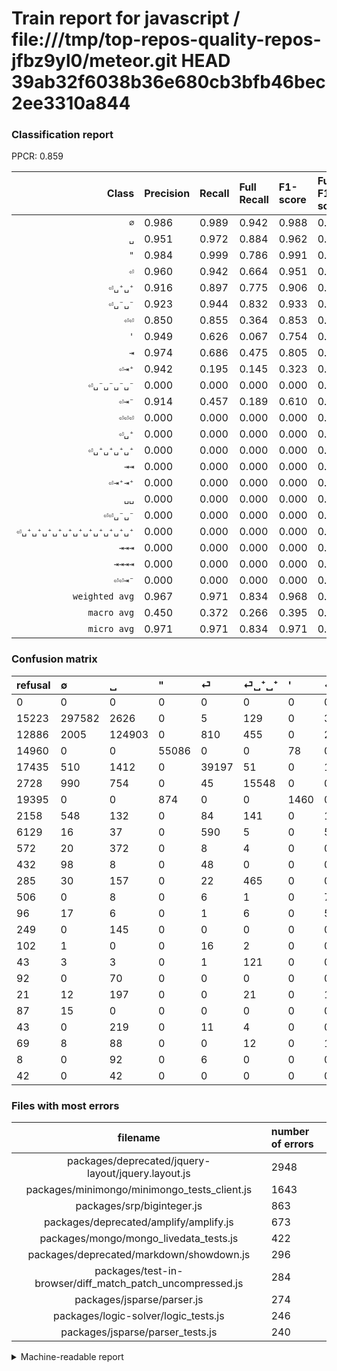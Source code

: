 # Train report for javascript / file:///tmp/top-repos-quality-repos-jfbz9yl0/meteor.git HEAD 39ab32f6038b36e680cb3bfb46bec2ee3310a844

### Classification report

PPCR: 0.859

| Class | Precision | Recall | Full Recall | F1-score | Full F1-score | Support | Full Support | PPCR |
|------:|:----------|:-------|:------------|:---------|:---------|:--------|:-------------|:-----|
| `∅` | 0.986| 0.989| 0.942| 0.988| 0.963| 300743| 315966| 0.952 |
| `␣` | 0.951| 0.972| 0.884| 0.962| 0.916| 128462| 141348| 0.909 |
| `"` | 0.984| 0.999| 0.786| 0.991| 0.874| 55164| 70124| 0.787 |
| `⏎` | 0.960| 0.942| 0.664| 0.951| 0.785| 41598| 59033| 0.705 |
| `⏎␣⁺␣⁺` | 0.916| 0.897| 0.775| 0.906| 0.840| 17342| 20070| 0.864 |
| `⏎␣⁻␣⁻` | 0.923| 0.944| 0.832| 0.933| 0.875| 16066| 18224| 0.882 |
| `⏎⏎` | 0.850| 0.855| 0.364| 0.853| 0.509| 4531| 10660| 0.425 |
| `'` | 0.949| 0.626| 0.067| 0.754| 0.125| 2334| 21729| 0.107 |
| `⇥` | 0.974| 0.686| 0.475| 0.805| 0.638| 1288| 1860| 0.692 |
| `⏎⇥⁺` | 0.942| 0.195| 0.145| 0.323| 0.252| 837| 1122| 0.746 |
| `⏎␣⁻␣⁻␣⁻␣⁻` | 0.000| 0.000| 0.000| 0.000| 0.000| 535| 631| 0.848 |
| `⏎⇥⁻` | 0.914| 0.457| 0.189| 0.610| 0.313| 304| 736| 0.413 |
| `⏎⏎⏎` | 0.000| 0.000| 0.000| 0.000| 0.000| 237| 339| 0.699 |
| `⏎␣⁺` | 0.000| 0.000| 0.000| 0.000| 0.000| 234| 277| 0.845 |
| `⏎␣⁺␣⁺␣⁺␣⁺` | 0.000| 0.000| 0.000| 0.000| 0.000| 231| 252| 0.917 |
| `⇥⇥` | 0.000| 0.000| 0.000| 0.000| 0.000| 145| 394| 0.368 |
| `⏎⇥⁺⇥⁺` | 0.000| 0.000| 0.000| 0.000| 0.000| 128| 171| 0.749 |
| `␣␣` | 0.000| 0.000| 0.000| 0.000| 0.000| 112| 181| 0.619 |
| `⏎⏎␣⁻␣⁻` | 0.000| 0.000| 0.000| 0.000| 0.000| 111| 617| 0.180 |
| `⏎␣⁺␣⁺␣⁺␣⁺␣⁺␣⁺␣⁺␣⁺␣⁺␣⁺␣⁺` | 0.000| 0.000| 0.000| 0.000| 0.000| 98| 106| 0.925 |
| `⇥⇥⇥` | 0.000| 0.000| 0.000| 0.000| 0.000| 70| 162| 0.432 |
| `⇥⇥⇥⇥` | 0.000| 0.000| 0.000| 0.000| 0.000| 42| 84| 0.500 |
| `⏎⏎⇥⁻` | 0.000| 0.000| 0.000| 0.000| 0.000| 36| 123| 0.293 |
| `weighted avg` | 0.967| 0.971| 0.834| 0.968| 0.879| 570648| 664209| 0.859 |
| `macro avg` | 0.450| 0.372| 0.266| 0.395| 0.308| 570648| 664209| 0.859 |
| `micro avg` | 0.971| 0.971| 0.834| 0.971| 0.897| 570648| 664209| 0.859 |

### Confusion matrix

|refusal|  ∅| ␣| "| ⏎| ⏎␣⁺␣⁺| '| ⏎␣⁻␣⁻| ⏎⏎| ⇥| ⏎⇥⁻| ⏎⇥⁺| ⏎⏎␣⁻␣⁻| ⏎␣⁻␣⁻␣⁻␣⁻| ⇥⇥| ⏎⏎⏎| ⏎⇥⁺⇥⁺| ⇥⇥⇥| ⏎␣⁺␣⁺␣⁺␣⁺| ⏎⏎⇥⁻| ⏎␣⁺| ␣␣| ⏎␣⁺␣⁺␣⁺␣⁺␣⁺␣⁺␣⁺␣⁺␣⁺␣⁺␣⁺| ⇥⇥⇥⇥| 
|:---|:---|:---|:---|:---|:---|:---|:---|:---|:---|:---|:---|:---|:---|:---|:---|:---|:---|:---|:---|:---|:---|:---|:---|
|0 |0 |0 |0 |0 |0 |0 |0 |0 |0 |0 |0 |0 |0 |0 |0 |0 |0 |0 |0 |0 |0 |0 |0 |
|15223 |297582 |2626 |0 |5 |129 |0 |392 |5 |4 |0 |0 |0 |0 |0 |0 |0 |0 |0 |0 |0 |0 |0 |0 |
|12886 |2005 |124903 |0 |810 |455 |0 |259 |15 |13 |0 |2 |0 |0 |0 |0 |0 |0 |0 |0 |0 |0 |0 |0 |
|14960 |0 |0 |55086 |0 |0 |78 |0 |0 |0 |0 |0 |0 |0 |0 |0 |0 |0 |0 |0 |0 |0 |0 |0 |
|17435 |510 |1412 |0 |39197 |51 |0 |18 |402 |6 |0 |2 |0 |0 |0 |0 |0 |0 |0 |0 |0 |0 |0 |0 |
|2728 |990 |754 |0 |45 |15548 |0 |0 |0 |1 |0 |4 |0 |0 |0 |0 |0 |0 |0 |0 |0 |0 |0 |0 |
|19395 |0 |0 |874 |0 |0 |1460 |0 |0 |0 |0 |0 |0 |0 |0 |0 |0 |0 |0 |0 |0 |0 |0 |0 |
|2158 |548 |132 |0 |84 |141 |0 |15160 |1 |0 |0 |0 |0 |0 |0 |0 |0 |0 |0 |0 |0 |0 |0 |0 |
|6129 |16 |37 |0 |590 |5 |0 |5 |3875 |0 |1 |2 |0 |0 |0 |0 |0 |0 |0 |0 |0 |0 |0 |0 |
|572 |20 |372 |0 |8 |4 |0 |0 |1 |883 |0 |0 |0 |0 |0 |0 |0 |0 |0 |0 |0 |0 |0 |0 |
|432 |98 |8 |0 |48 |0 |0 |0 |11 |0 |139 |0 |0 |0 |0 |0 |0 |0 |0 |0 |0 |0 |0 |0 |
|285 |30 |157 |0 |22 |465 |0 |0 |0 |0 |0 |163 |0 |0 |0 |0 |0 |0 |0 |0 |0 |0 |0 |0 |
|506 |0 |8 |0 |6 |1 |0 |78 |18 |0 |0 |0 |0 |0 |0 |0 |0 |0 |0 |0 |0 |0 |0 |0 |
|96 |17 |6 |0 |1 |6 |0 |505 |0 |0 |0 |0 |0 |0 |0 |0 |0 |0 |0 |0 |0 |0 |0 |0 |
|249 |0 |145 |0 |0 |0 |0 |0 |0 |0 |0 |0 |0 |0 |0 |0 |0 |0 |0 |0 |0 |0 |0 |0 |
|102 |1 |0 |0 |16 |2 |0 |0 |217 |0 |1 |0 |0 |0 |0 |0 |0 |0 |0 |0 |0 |0 |0 |0 |
|43 |3 |3 |0 |1 |121 |0 |0 |0 |0 |0 |0 |0 |0 |0 |0 |0 |0 |0 |0 |0 |0 |0 |0 |
|92 |0 |70 |0 |0 |0 |0 |0 |0 |0 |0 |0 |0 |0 |0 |0 |0 |0 |0 |0 |0 |0 |0 |0 |
|21 |12 |197 |0 |0 |21 |0 |1 |0 |0 |0 |0 |0 |0 |0 |0 |0 |0 |0 |0 |0 |0 |0 |0 |
|87 |15 |0 |0 |0 |0 |0 |0 |10 |0 |11 |0 |0 |0 |0 |0 |0 |0 |0 |0 |0 |0 |0 |0 |
|43 |0 |219 |0 |11 |4 |0 |0 |0 |0 |0 |0 |0 |0 |0 |0 |0 |0 |0 |0 |0 |0 |0 |0 |
|69 |8 |88 |0 |0 |12 |0 |1 |3 |0 |0 |0 |0 |0 |0 |0 |0 |0 |0 |0 |0 |0 |0 |0 |
|8 |0 |92 |0 |6 |0 |0 |0 |0 |0 |0 |0 |0 |0 |0 |0 |0 |0 |0 |0 |0 |0 |0 |0 |
|42 |0 |42 |0 |0 |0 |0 |0 |0 |0 |0 |0 |0 |0 |0 |0 |0 |0 |0 |0 |0 |0 |0 |0 |

### Files with most errors

| filename | number of errors|
|:----:|:-----|
| packages/deprecated/jquery-layout/jquery.layout.js | 2948 |
| packages/minimongo/minimongo_tests_client.js | 1643 |
| packages/srp/biginteger.js | 863 |
| packages/deprecated/amplify/amplify.js | 673 |
| packages/mongo/mongo_livedata_tests.js | 422 |
| packages/deprecated/markdown/showdown.js | 296 |
| packages/test-in-browser/diff_match_patch_uncompressed.js | 284 |
| packages/jsparse/parser.js | 274 |
| packages/logic-solver/logic_tests.js | 246 |
| packages/jsparse/parser_tests.js | 240 |

<details>
    <summary>Machine-readable report</summary>
```json
{
  "cl_report": {"\"": {"f1-score": 0.9914329937727224, "precision": 0.9843817012151537, "recall": 0.9985860343702415, "support": 55164}, "\u0027": {"f1-score": 0.7541322314049587, "precision": 0.9492847854356307, "recall": 0.6255355612682091, "support": 2334}, "macro avg": {"f1-score": 0.3945761872154047, "precision": 0.4500301654224697, "recall": 0.37222195947375775, "support": 570648}, "micro avg": {"f1-score": 0.9708191389437972, "precision": 0.9708191389437972, "recall": 0.9708191389437972, "support": 570648}, "weighted avg": {"f1-score": 0.9684754425821467, "precision": 0.9674071642248662, "recall": 0.9708191389437972, "support": 570648}, "\u21e5": {"f1-score": 0.8045558086560365, "precision": 0.9735391400220507, "recall": 0.6855590062111802, "support": 1288}, "\u21e5\u21e5": {"f1-score": 0.0, "precision": 0.0, "recall": 0.0, "support": 145}, "\u21e5\u21e5\u21e5": {"f1-score": 0.0, "precision": 0.0, "recall": 0.0, "support": 70}, "\u21e5\u21e5\u21e5\u21e5": {"f1-score": 0.0, "precision": 0.0, "recall": 0.0, "support": 42}, "\u2205": {"f1-score": 0.9876634174026466, "precision": 0.9858441967169668, "recall": 0.989489364673492, "support": 300743}, "\u23ce": {"f1-score": 0.9508296138171938, "precision": 0.9595348837209302, "recall": 0.9422808788884081, "support": 41598}, "\u23ce\u21e5\u207a": {"f1-score": 0.3227722772277228, "precision": 0.9421965317919075, "recall": 0.19474313022700118, "support": 837}, "\u23ce\u21e5\u207a\u21e5\u207a": {"f1-score": 0.0, "precision": 0.0, "recall": 0.0, "support": 128}, "\u23ce\u21e5\u207b": {"f1-score": 0.6096491228070176, "precision": 0.9144736842105263, "recall": 0.45723684210526316, "support": 304}, "\u23ce\u23ce": {"f1-score": 0.8526790626031465, "precision": 0.8501535761298815, "recall": 0.855219598322666, "support": 4531}, "\u23ce\u23ce\u21e5\u207b": {"f1-score": 0.0, "precision": 0.0, "recall": 0.0, "support": 36}, "\u23ce\u23ce\u23ce": {"f1-score": 0.0, "precision": 0.0, "recall": 0.0, "support": 237}, "\u23ce\u23ce\u2423\u207b\u2423\u207b": {"f1-score": 0.0, "precision": 0.0, "recall": 0.0, "support": 111}, "\u23ce\u2423\u207a": {"f1-score": 0.0, "precision": 0.0, "recall": 0.0, "support": 234}, "\u23ce\u2423\u207a\u2423\u207a": {"f1-score": 0.9064039408866995, "precision": 0.9164750957854406, "recall": 0.896551724137931, "support": 17342}, "\u23ce\u2423\u207a\u2423\u207a\u2423\u207a\u2423\u207a": {"f1-score": 0.0, "precision": 0.0, "recall": 0.0, "support": 231}, "\u23ce\u2423\u207a\u2423\u207a\u2423\u207a\u2423\u207a\u2423\u207a\u2423\u207a\u2423\u207a\u2423\u207a\u2423\u207a\u2423\u207a\u2423\u207a": {"f1-score": 0.0, "precision": 0.0, "recall": 0.0, "support": 98}, "\u23ce\u2423\u207b\u2423\u207b": {"f1-score": 0.9333538556256734, "precision": 0.9233205432730374, "recall": 0.9436076185733848, "support": 16066}, "\u23ce\u2423\u207b\u2423\u207b\u2423\u207b\u2423\u207b": {"f1-score": 0.0, "precision": 0.0, "recall": 0.0, "support": 535}, "\u2423": {"f1-score": 0.96177998175049, "precision": 0.9514896664152783, "recall": 0.9722953091186499, "support": 128462}, "\u2423\u2423": {"f1-score": 0.0, "precision": 0.0, "recall": 0.0, "support": 112}},
  "cl_report_full": {"\"": {"f1-score": 0.873798420100885, "precision": 0.9843817012151537, "recall": 0.7855513091095773, "support": 70124}, "\u0027": {"f1-score": 0.12549963467572095, "precision": 0.9492847854356307, "recall": 0.06719131115099636, "support": 21729}, "macro avg": {"f1-score": 0.30830244774343574, "precision": 0.4500301654224697, "recall": 0.26613621313713604, "support": 664209}, "micro avg": {"f1-score": 0.897263407827789, "precision": 0.9708191389437972, "recall": 0.8340687946113347, "support": 664209}, "weighted avg": {"f1-score": 0.8794860691088953, "precision": 0.9637151694015537, "recall": 0.8340687946113347, "support": 664209}, "\u21e5": {"f1-score": 0.6382363570654138, "precision": 0.9735391400220507, "recall": 0.4747311827956989, "support": 1860}, "\u21e5\u21e5": {"f1-score": 0.0, "precision": 0.0, "recall": 0.0, "support": 394}, "\u21e5\u21e5\u21e5": {"f1-score": 0.0, "precision": 0.0, "recall": 0.0, "support": 162}, "\u21e5\u21e5\u21e5\u21e5": {"f1-score": 0.0, "precision": 0.0, "recall": 0.0, "support": 84}, "\u2205": {"f1-score": 0.9633275657512451, "precision": 0.9858441967169668, "recall": 0.9418165245627694, "support": 315966}, "\u23ce": {"f1-score": 0.7848582841925053, "precision": 0.9595348837209302, "recall": 0.6639845510138397, "support": 59033}, "\u23ce\u21e5\u207a": {"f1-score": 0.25173745173745166, "precision": 0.9421965317919075, "recall": 0.14527629233511585, "support": 1122}, "\u23ce\u21e5\u207a\u21e5\u207a": {"f1-score": 0.0, "precision": 0.0, "recall": 0.0, "support": 171}, "\u23ce\u21e5\u207b": {"f1-score": 0.3130630630630631, "precision": 0.9144736842105263, "recall": 0.18885869565217392, "support": 736}, "\u23ce\u23ce": {"f1-score": 0.5092653436719674, "precision": 0.8501535761298815, "recall": 0.36350844277673544, "support": 10660}, "\u23ce\u23ce\u21e5\u207b": {"f1-score": 0.0, "precision": 0.0, "recall": 0.0, "support": 123}, "\u23ce\u23ce\u23ce": {"f1-score": 0.0, "precision": 0.0, "recall": 0.0, "support": 339}, "\u23ce\u23ce\u2423\u207b\u2423\u207b": {"f1-score": 0.0, "precision": 0.0, "recall": 0.0, "support": 617}, "\u23ce\u2423\u207a": {"f1-score": 0.0, "precision": 0.0, "recall": 0.0, "support": 277}, "\u23ce\u2423\u207a\u2423\u207a": {"f1-score": 0.8396381800999055, "precision": 0.9164750957854406, "recall": 0.7746885899352267, "support": 20070}, "\u23ce\u2423\u207a\u2423\u207a\u2423\u207a\u2423\u207a": {"f1-score": 0.0, "precision": 0.0, "recall": 0.0, "support": 252}, "\u23ce\u2423\u207a\u2423\u207a\u2423\u207a\u2423\u207a\u2423\u207a\u2423\u207a\u2423\u207a\u2423\u207a\u2423\u207a\u2423\u207a\u2423\u207a": {"f1-score": 0.0, "precision": 0.0, "recall": 0.0, "support": 106}, "\u23ce\u2423\u207b\u2423\u207b": {"f1-score": 0.875212885720059, "precision": 0.9233205432730374, "recall": 0.8318700614574188, "support": 18224}, "\u23ce\u2423\u207b\u2423\u207b\u2423\u207b\u2423\u207b": {"f1-score": 0.0, "precision": 0.0, "recall": 0.0, "support": 631}, "\u2423": {"f1-score": 0.9163191120208056, "precision": 0.9514896664152783, "recall": 0.8836559413645754, "support": 141348}, "\u2423\u2423": {"f1-score": 0.0, "precision": 0.0, "recall": 0.0, "support": 181}},
  "ppcr": 0.8591392167224473
}
```
</details>
